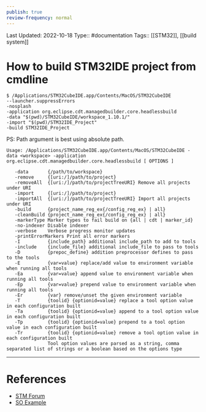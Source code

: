 ```yaml
---
publish: true
review-frequency: normal
---
```

Last Updated: 2022-10-18
Type:: #documentation 
Tags:: [[STM32]], [[build system]]

# How to build STM32IDE project from cmdline

```
$ /Applications/STM32CubeIDE.app/Contents/MacOS/STM32CubeIDE 
--launcher.suppressErrors 
-nosplash 
-application org.eclipse.cdt.managedbuilder.core.headlessbuild 
-data "$(pwd)/STM32CubeIDE/workspace_1.10.1/" 
-import "$(pwd)/STM32IDE_Project"
-build STM32IDE_Project
```

PS: Path argument is best using absolute path.

```
Usage: /Applications/STM32CubeIDE.app/Contents/MacOS/STM32CubeIDE -data <workspace> -application org.eclipse.cdt.managedbuilder.core.headlessbuild [ OPTIONS ]

   -data       {/path/to/workspace}
   -remove     {[uri:/]/path/to/project}
   -removeAll  {[uri:/]/path/to/projectTreeURI} Remove all projects under URI
   -import     {[uri:/]/path/to/project}
   -importAll  {[uri:/]/path/to/projectTreeURI} Import all projects under URI
   -build      {project_name_reg_ex{/config_reg_ex} | all}
   -cleanBuild {project_name_reg_ex{/config_reg_ex} | all}
   -markerType Marker types to fail build on {all | cdt | marker_id}
   -no-indexer Disable indexer
   -verbose    Verbose progress monitor updates
   -printErrorMarkers Print all error markers
   -I          {include_path} additional include_path to add to tools
   -include    {include_file} additional include_file to pass to tools
   -D          {prepoc_define} addition preprocessor defines to pass to the tools
   -E          {var=value} replace/add value to environment variable when running all tools
   -Ea         {var=value} append value to environment variable when running all tools
   -Ep         {var=value} prepend value to environment variable when running all tools
   -Er         {var} remove/unset the given environment variable
   -T          {toolid} {optionid=value} replace a tool option value in each configuration built
   -Ta         {toolid} {optionid=value} append to a tool option value in each configuration built
   -Tp         {toolid} {optionid=value} prepend to a tool option value in each configuration built
   -Tr         {toolid} {optionid=value} remove a tool option value in each configuration built
               Tool option values are parsed as a string, comma separated list of strings or a boolean based on the options type
```

---
# References
- [STM Forum](https://community.st.com/s/question/0D53W00001RL4l0SAD/how-do-i-build-my-stm32cubeide-code-via-the-command-line-on-linux) 
- [SO Example](https://stackoverflow.com/questions/68928393/stm32cubeide-headless-build-returns-no-project-matched-error)